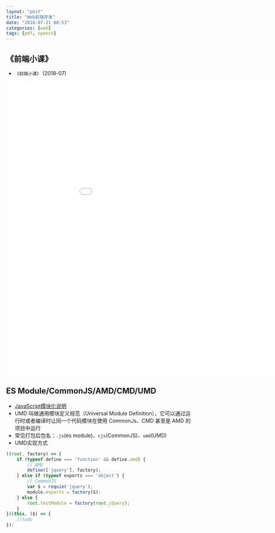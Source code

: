 ```yaml
---
layout: "post"
title: "Web前端开发"
date: "2018-07-21 08:53"
categories: [web]
tags: [pdf, speech]
---
```


## 《前端小课》

- `《前端小课》` (2018-07)

<embed width="1000" height="800" src="/data/pdf/前端小课2018.pdf" internalinstanceid="7">

## ES Module/CommonJS/AMD/CMD/UMD

- [JavaScript模块化说明](https://www.jianshu.com/p/da2ac9ad2960)
- UMD 叫做通用模块定义规范（Universal Module Definition），它可以通过运行时或者编译时让同一个代码模块在使用 CommonJs、CMD 甚至是 AMD 的项目中运行
- 常见打包后包名：`.js`(es module)、`cjs`(CommonJS)、`umd`(UMD)
- UMD实现方式

```js
((root, factory) => {
    if (typeof define === 'function' && define.amd) {
        // AMD
        define(['jquery'], factory);
    } else if (typeof exports === 'object') {
        // CommonJS
        var $ = requie('jquery');
        module.exports = factory($);
    } else {
        root.testModule = factory(root.jQuery);
    }
})(this, ($) => {
    //todo
});
```













